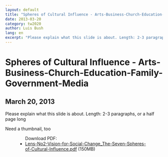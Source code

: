 ```yaml
---
layout: default
title: "Spheres of Cultural Influence - Arts-Business-Church-Education-Family-Government-Media"
date: 2013-03-20
category: tw2020
author: Luis Bush
lang: en
excerpt: "Please explain what this slide is about. Length: 2-3 paragraphs, or a half page long"
---
```

<h1>Spheres of Cultural Influence - Arts-Business-Church-Education-Family-Government-Media</h1>
<h2 id="article-date"><time datetime="2013-03-20">March 20, 2013</time></h2>
<p>Please explain what this slide is about. Length: 2-3 paragraphs, or a half page long</p>
<p>Need a thumbnail, too</p>


<figure class="resource-links">
  <ul>Download PDF:
    <li><a href="{{ site.url }}{{ site.baseurl }}/assets/pdf/2013-03-20/Lens-No2-Vision-for-Social-Change_The-Seven-Spheres-of-Cultural-Influence.pdf">Lens-No2-Vision-for-Social-Change_The-Seven-Spheres-of-Cultural-Influence.pdf</a> (150MB)</li>
  </ul>
</figure>
